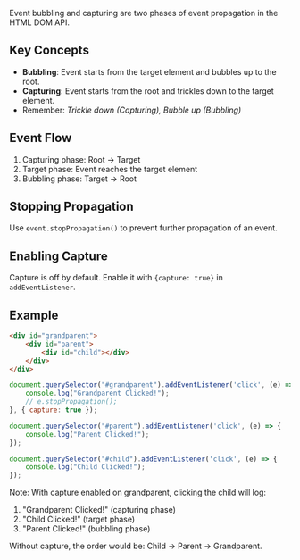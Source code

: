 Event bubbling and capturing are two phases of event propagation in the HTML DOM API.

## Key Concepts

- **Bubbling**: Event starts from the target element and bubbles up to the root.
- **Capturing**: Event starts from the root and trickles down to the target element.
- Remember: *Trickle down (Capturing), Bubble up (Bubbling)*

## Event Flow

1. Capturing phase: Root → Target
2. Target phase: Event reaches the target element
3. Bubbling phase: Target → Root

## Stopping Propagation

Use `event.stopPropagation()` to prevent further propagation of an event.

## Enabling Capture

Capture is off by default. Enable it with `{capture: true}` in `addEventListener`.

## Example

```html
<div id="grandparent">
    <div id="parent">
        <div id="child"></div>
    </div>
</div>
```

```javascript
document.querySelector("#grandparent").addEventListener('click', (e) => {
    console.log("Grandparent Clicked!");
    // e.stopPropagation();
}, { capture: true });

document.querySelector("#parent").addEventListener('click', (e) => {
    console.log("Parent Clicked!");
});

document.querySelector("#child").addEventListener('click', (e) => {
    console.log("Child Clicked!");
});
```

Note: With capture enabled on grandparent, clicking the child will log:
1. "Grandparent Clicked!" (capturing phase)
2. "Child Clicked!" (target phase)
3. "Parent Clicked!" (bubbling phase)

Without capture, the order would be: Child → Parent → Grandparent.